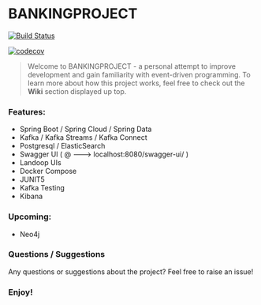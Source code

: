 # BANKINGPROJECT  
[![Build Status](https://travis-ci.com/dedovicnermin/BANKINGPROJECT.svg?branch=master)](https://travis-ci.com/dedovicnermin/BANKINGPROJECT)

[![codecov](https://codecov.io/gh/dedovicnermin/BANKINGPROJECT/branch/master/graph/badge.svg?token=3STMF7Q3L3)](https://codecov.io/gh/dedovicnermin/BANKINGPROJECT)

> Welcome to BANKINGPROJECT - a personal attempt to improve development and gain familiarity with event-driven programming.
> To learn more about how this project works, feel free to check out the **Wiki** 
> section displayed up top. 

### Features:

- Spring Boot   /    Spring Cloud       / Spring Data
- Kafka     /    Kafka Streams          / Kafka Connect
- Postgresql / ElasticSearch
- Swagger UI (  @ ---> localhost:8080/swagger-ui/  )
- Landoop UIs  
- Docker Compose
- JUNIT5
- Kafka Testing
- Kibana

### Upcoming:
- Neo4j 

### Questions / Suggestions
Any questions or suggestions about the project? Feel free to raise an issue! 

### Enjoy!




      
